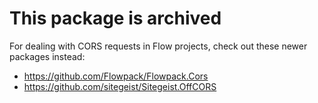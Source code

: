 # This package is archived
For dealing with CORS requests in Flow projects, check out these newer packages instead:
* https://github.com/Flowpack/Flowpack.Cors
* https://github.com/sitegeist/Sitegeist.OffCORS
